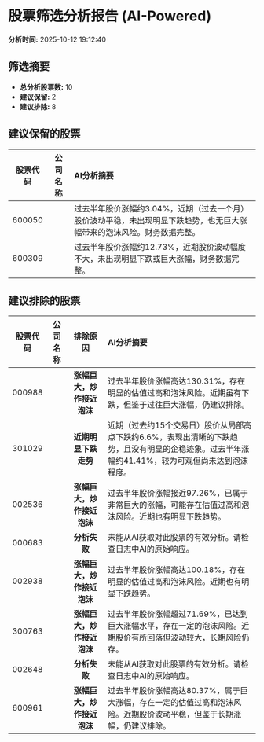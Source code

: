 # 股票筛选分析报告 (AI-Powered)

**分析时间:** 2025-10-12 19:12:40

## 筛选摘要

- **总分析股票数:** 10
- **建议保留:** 2
- **建议排除:** 8

## 建议保留的股票

| 股票代码 | 公司名称 | AI分析摘要 |
|:---:|:---:|:---|
| 600050 |  | 过去半年股价涨幅约3.04%，近期（过去一个月）股价波动平稳，未出现明显下跌趋势，也无巨大涨幅带来的泡沫风险。财务数据完整。 |
| 600309 |  | 过去半年股价涨幅约12.73%，近期股价波动幅度不大，未出现明显下跌或巨大涨幅，财务数据完整。 |

## 建议排除的股票

| 股票代码 | 公司名称 | 排除原因 | AI分析摘要 |
|:---:|:---:|:---:|:---|
| 000988 |  | **涨幅巨大，炒作接近泡沫** | 过去半年股价涨幅高达130.31%，存在明显的估值过高和泡沫风险。近期虽有下跌，但鉴于过往巨大涨幅，仍建议排除。 |
| 301029 |  | **近期明显下跌走势** | 近期（过去约15个交易日）股价从局部高点下跌约6.6%，表现出清晰的下跌趋势，且没有明显的企稳迹象。过去半年涨幅约41.41%，较为可观但尚未达到泡沫程度。 |
| 002536 |  | **涨幅巨大，炒作接近泡沫** | 过去半年股价涨幅接近97.26%，已属于非常巨大的涨幅，可能存在估值过高和泡沫风险。近期也有明显下跌趋势。 |
| 000683 |  | **分析失败** | 未能从AI获取对此股票的有效分析。请检查日志中AI的原始响应。 |
| 002938 |  | **涨幅巨大，炒作接近泡沫** | 过去半年股价涨幅高达100.18%，存在明显的估值过高和泡沫风险。近期也有明显下跌趋势。 |
| 300763 |  | **涨幅巨大，炒作接近泡沫** | 过去半年股价涨幅超过71.69%，已达到巨大涨幅水平，存在一定的泡沫风险。近期股价有所回落但波动较大，长期风险仍存。 |
| 002648 |  | **分析失败** | 未能从AI获取对此股票的有效分析。请检查日志中AI的原始响应。 |
| 600961 |  | **涨幅巨大，炒作接近泡沫** | 过去半年股价涨幅高达80.37%，属于巨大涨幅，存在一定的估值过高和泡沫风险。近期股价波动平稳，但鉴于长期涨幅，仍建议排除。 |
